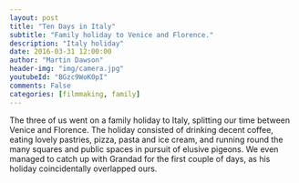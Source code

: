 ```yaml
---
layout: post
title: "Ten Days in Italy"
subtitle: "Family holiday to Venice and Florence."
description: "Italy holiday"
date: 2016-03-31 12:00:00
author: "Martin Dawson"
header-img: "img/camera.jpg"
youtubeId: "BGzc9WoK0pI"
comments: False
categories: [filmmaking, family]
---
```

The three of us went on a family holiday to Italy, splitting our time between Venice and Florence.
The holiday consisted of drinking decent coffee, eating lovely pastries, pizza, pasta and ice cream, and running round the many squares and public spaces in pursuit of elusive pigeons.
We even managed to catch up with Grandad for the first couple of days, as his holiday coincidentally overlapped ours.
